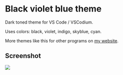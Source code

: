 # Black violet blue theme

Dark toned theme for VS Code / VSCodium.  

Uses colors: black, violet, indigo, skyblue, cyan.

More themes like this for other programs on [my website](http://cryham.tuxfamily.org/themes/).

## Screenshot

![](https://raw.githubusercontent.com/cryham/black-violet-blue/master/images/screenshot.png)
